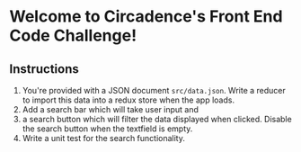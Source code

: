 # Welcome to Circadence's Front End Code Challenge!

## Instructions
1. You're provided with a JSON document `src/data.json`. Write a reducer to import this data into a redux store when the app loads.
2. Add a search bar which will take user input and
3. a search button which will filter the data displayed when clicked. Disable the search button when the textfield is empty.
4. Write a unit test for the search functionality.

